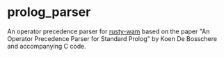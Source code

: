 # prolog_parser

An operator precedence parser for
[rusty-wam](https://github.com/mthom/rusty-wam) based on the paper "An
Operator Precedence Parser for Standard Prolog" by Koen De Bosschere
and accompanying C code.